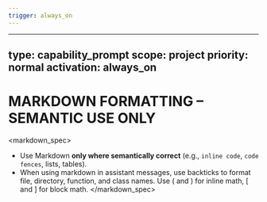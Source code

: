 ```yaml
---
trigger: always_on
---
```


---
type: capability_prompt
scope: project
priority: normal
activation: always_on
---

# MARKDOWN FORMATTING – SEMANTIC USE ONLY

<markdown_spec>
- Use Markdown **only where semantically correct** (e.g., `inline code`, ```code fences```, lists, tables).
- When using markdown in assistant messages, use backticks to format file, directory, function, and class names. Use \( and \) for inline math, \[ and \] for block math.
</markdown_spec>